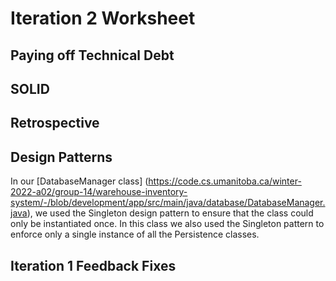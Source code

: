 Iteration 2 Worksheet
=====================

Paying off Technical Debt
-----------------


SOLID
----------------



Retrospective
----------



Design Patterns
-----
In our [DatabaseManager class] (https://code.cs.umanitoba.ca/winter-2022-a02/group-14/warehouse-inventory-system/-/blob/development/app/src/main/java/database/DatabaseManager.java), we used the Singleton design pattern to ensure that the class could only be instantiated once. In this class we also used the Singleton pattern to enforce only a single instance of all the Persistence classes.


Iteration 1 Feedback Fixes
--------------

